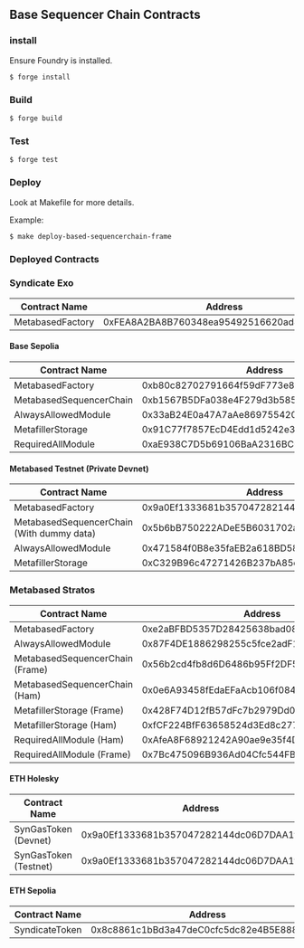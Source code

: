 ## Base Sequencer Chain Contracts

### install

Ensure Foundry is installed.

```shell
$ forge install
```

### Build

```shell
$ forge build
```

### Test

```shell
$ forge test
```

### Deploy

Look at Makefile for more details.

Example:

```shell
$ make deploy-based-sequencerchain-frame
```

### Deployed Contracts

### Syndicate Exo

| Contract Name           | Address                                    |
| ----------------------- | ------------------------------------------ |
| MetabasedFactory        | 0xFEA8A2BA8B760348ea95492516620ad45a299d53 |

#### Base Sepolia

| Contract Name           | Address                                    |
| ----------------------- | ------------------------------------------ |
| MetabasedFactory        | 0xb80c82702791664f59dF773e8b50dE921fC026fE |
| MetabasedSequencerChain | 0xb1567B5DFa038e4F279d3b585D4D45b8bDD2263D |
| AlwaysAllowedModule     | 0x33aB24E0a47A7aAe869755420950A6326e3CB9F3 |
| MetafillerStorage       | 0x91C77f7857EcD4Edd1d5242e38345E42Ad1212E4 |
| RequiredAllModule       | 0xaE938C7D5b69106BaA2316BC007D0f30e6239826 |

#### Metabased Testnet (Private Devnet)

| Contract Name                             | Address                                    |
| ----------------------------------------- | ------------------------------------------ |
| MetabasedFactory                          | 0x9a0Ef1333681b357047282144dc06D7DAA1f76Ba |
| MetabasedSequencerChain (With dummy data) | 0x5b6bB750222ADeE5B6031702a08D239f97F3b063 |
| AlwaysAllowedModule                       | 0x471584f0B8e35faEB2a618BD58A62316D8882d63 |
| MetafillerStorage                         | 0xC329B96c47271426B237bA85dF5504375C5cCB28 |

### Metabased Stratos

| Contract Name                   | Address                                    |
| ------------------------------- | ------------------------------------------ |
| MetabasedFactory                | 0xe2aBFBD5357D28425638bad0849f57ea87417D1b |
| AlwaysAllowedModule             | 0x87F4DE1886298255c5fce2adF15977fE44F48f68 |
| MetabasedSequencerChain (Frame) | 0x56b2cd4fb8d6D6486b95Ff2DF5cDC30FE526FFaf |
| MetabasedSequencerChain (Ham)   | 0x0e6A93458fEdaEFaAcb106f08441058c8E0b2b0F |
| MetafillerStorage (Frame)       | 0x428F74D12fB57dFc7b2979Dd0679813daB023406 |
| MetafillerStorage (Ham)         | 0xfCF224BfF63658524d3Ed8c277c20e06488B59A8 |
| RequiredAllModule (Ham)         | 0xAfeA8F68921242A90ae9e35f4DDF0d3769dE3150 |
| RequiredAllModule (Frame)       | 0x7Bc475096B936Ad04Cfc544FB56aC54B3661beE6 |

#### ETH Holesky

| Contract Name | Address                                    |
| ------------- | ------------------------------------------ |
| SynGasToken (Devnet)   | 0x9a0Ef1333681b357047282144dc06D7DAA1f76Ba |
| SynGasToken (Testnet)   | 0x9a0Ef1333681b357047282144dc06D7DAA1f76Ba |


#### ETH Sepolia

| Contract Name | Address                                    |
| ------------- | ------------------------------------------ |
| SyndicateToken   | 0x8c8861c1bBd3a47deC0cfc5dc82e4B5E88810BfE |

